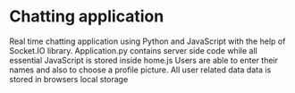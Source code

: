 # Chatting application

Real time chatting application using Python and JavaScript with the help of Socket.IO library. Application.py contains server side code while all essential JavaScript is stored inside home.js
Users are able to enter their names and also to choose a profile picture. All  user related data data is stored in browsers local storage
